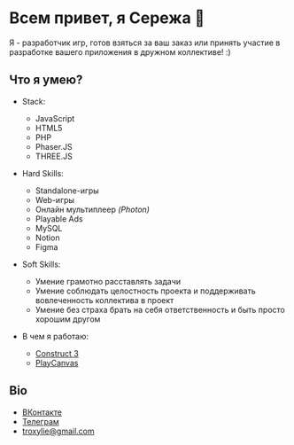 # Всем привет, я Сережа :wave:

Я - разработчик игр, готов взяться за ваш заказ или принять участие в разработке вашего приложения в дружном коллективе! :)

## Что я умею?

- Stack:
  - JavaScript
  - HTML5
  - PHP
  - Phaser.JS
  - THREE.JS

- Hard Skills:
  - Standalone-игры 
  - Web-игры
  - Онлайн мультиплеер *(Photon)*
  - Playable Ads
  - MySQL
  - Notion
  - Figma
- Soft Skills:
  - Умение грамотно расставлять задачи
  - Умение соблюдать целостность проекта и поддерживать вовлеченность коллектива в проект
  - Умение без страха брать на себя ответственность и быть просто хорошим другом 

- В чем я работаю:
  - [Construct 3](https://www.construct.net/en)
  - [PlayCanvas](https://playcanvas.com/)

## Bio

- [ВКонтакте](https://vk.com/troxylie)
- [Телеграм](https://telegram.me/eyefo)
- troxylie@gmail.com
  
